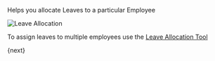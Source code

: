 Helps you allocate Leaves to a particular Employee

<img class="screenshot" alt="Leave Allocation" src="{{docs_base_url}}/assets/img/human-resources/leave-allocation.png">

To assign leaves to multiple employees use the [Leave Allocation Tool]({{docs_base_url}}/user/manual/en/human-resources/tools/leave-allocation-tool.html)

{next}